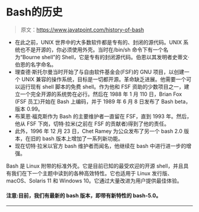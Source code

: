 # Bash的历史

> 原文：<https://www.javatpoint.com/history-of-bash>

*   在此之前，UNIX 世界中的大多数软件都是专有的、封闭的源代码。UNIX 系统也不是开源的，你必须使用外壳。当时在/bin/sh 命令下有一个名为“Bourne shell”的 Shell，它是专有的封闭源代码。伯恩以其发明者史蒂文·伯恩的名字命名。
*   理查德·斯托尔曼当时开始了与自由软件基金会(FSF)的 GNU 项目，以创建一个 UNIX 兼容的操作系统，目标是一切都开源。革命缺乏进展。他需要一个可以运行现有 shell 脚本的免费 shell。作为他和 FSF 资助的少数项目之一，建立一个完全开源的系统势在必行。然后在 1988 年 1 月 110 日，Brian Fox (FSF 员工)开始在 Bash 上编码，并于 1989 年 6 月 8 日发布了 Bash beta，版本 0.99。
*   布莱恩·福克斯作为 Bash 的主要维护者一直留在 FSF，直到 1993 年。然后，他从 FSF 下岗，切特·拉米(之前在 FSF 的贡献者)得到了他的责任。
*   此外，1996 年 12 月 23 日，Chet Ramey 为公众发布了另一个 bash 2.0 版本，在旧的 bash 版本上增加了一系列新功能。
*   现在切特·拉米以官方 bash 维护者而闻名，他继续在 bash 中进行进一步的增强。

Bash 是 Linux 附带的标准外壳。它是目前已知的最受欢迎的开源 shell，并且具有我们在下一个主题中读到的各种高效特性。它也适用于 Linux 发行版、macOS、Solaris 11 和 Windows 10。它通过大量改进为用户提供最佳体验。

#### 注意:目前，我们有最新的 bash 版本，即带有新特性的 bash-5.0。

* * *
